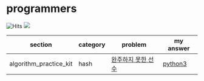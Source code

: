 # programmers
![Hits](https://hits.seeyoufarm.com/api/count/incr/badge.svg?url=https%3A%2F%2Fgithub.com%2Fleewatermin%2Fprogrammers&count_bg=%23747474&title_bg=%23000000&icon=&icon_color=%23E7E7E7&title=hits&edge_flat=true)
<img src="https://img.shields.io/badge/Python-3776AB?style=flat-square&logo=Python&logoColor=white">

|section|category|problem|my answer|
|---|---|---|---|
|algorithm_practice_kit|hash|[완주하지 못한 선수](https://programmers.co.kr/learn/courses/30/lessons/42576)|[python3](https://github.com/leewatermin/programmers/blob/main/coding%20test%20kit/python3/hash_1.py)|
